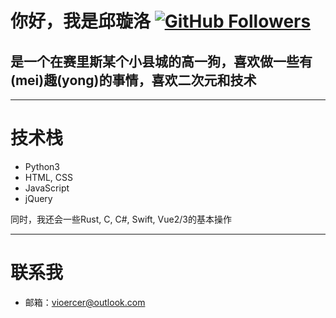 # 你好，我是邱璇洛 <a href="https://github.com/Xuanluo-Qiu"><img alt="GitHub Followers" src="https://img.shields.io/github/followers/Xuanluo-Qiu?style=flat&logo=github" /></a>

## 是一个在赛里斯某个小县城的高一狗，喜欢做一些有(mei)趣(yong)的事情，喜欢二次元和技术
***
# 技术栈
* Python3
* HTML, CSS
* JavaScript
* jQuery  

同时，我还会一些Rust, C, C#, Swift, Vue2/3的基本操作
***
# 联系我
* 邮箱：vioercer@outlook.com
